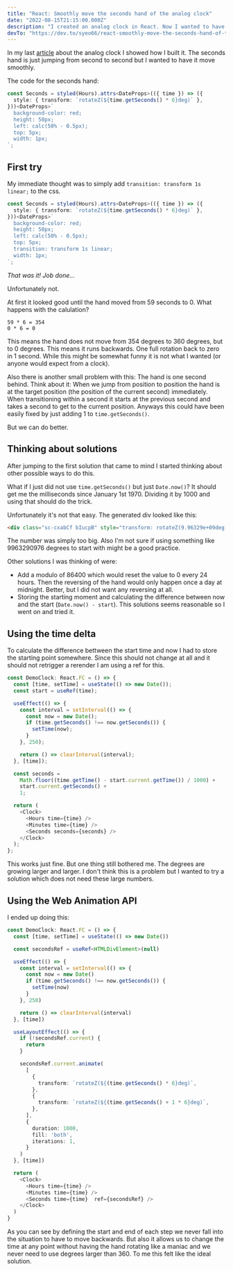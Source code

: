 ```yaml
---
title: "React: Smoothly move the seconds hand of the analog clock"
date: "2022-08-15T21:15:00.000Z"
description: "I created an analog clock in React. Now I wanted to have the seconds hand move smoothly."
devTo: "https://dev.to/syeo66/react-smoothly-move-the-seconds-hand-of-the-analog-click-hji"
---
```


In my last [article](https://ochsenbein.red/create-a-simple-analog-clock/) about the analog clock I showed how I built it. The seconds hand is just jumping from second to second but I wanted to have it move smoothly.

The code for the seconds hand:

```typescript
const Seconds = styled(Hours).attrs<DateProps>(({ time }) => ({
  style: { transform: `rotateZ(${time.getSeconds() * 6}deg)` },
}))<DateProps>`
  background-color: red;
  height: 50px;
  left: calc(50% - 0.5px);
  top: 5px;
  width: 1px;
`;
```

## First try

My immediate thought was to simply add `transition: transform 1s linear;` to the css.

```typescript
const Seconds = styled(Hours).attrs<DateProps>(({ time }) => ({
  style: { transform: `rotateZ(${time.getSeconds() * 6}deg)` },
}))<DateProps>`
  background-color: red;
  height: 50px;
  left: calc(50% - 0.5px);
  top: 5px;
  transition: transform 1s linear;
  width: 1px;
`;
```

_That was it! Job done..._

Unfortunately not.

At first it looked good until the hand moved from 59 seconds to 0. What happens with the calulation?

```
59 * 6 = 354
0 * 6 = 0
```

This means the hand does not move from 354 degrees to 360 degrees, but to 0 degrees. This means it runs backwards. One full rotation back to zero in 1 second. While this might be somewhat funny it is not what I wanted (or anyone would expect from a clock).

Also there is another small problem with this: The hand is one second behind. Think about it:
When we jump from position to position the hand is at the target position (the position of the current second) immediately. When transitioning within a second it starts at the previous second and takes a second to get to the current position. Anyways this could have been easily fixed by just adding 1 to `time.getSeconds()`.

But we can do better.

## Thinking about solutions

After jumping to the first solution that came to mind I started thinking about other possible ways to do this.

What if I just did not use `time.getSeconds()` but just `Date.now()`? It should get me the milliseconds since January 1st 1970. Dividing it by 1000 and using that should do the trick.

Unfortunately it's not that easy. The generated div looked like this:

```html
<div class="sc-cxabCf bIucpB" style="transform: rotateZ(9.96329e+09deg);"></div>
```

The number was simply too big. Also I'm not sure if using something like 9963290976 degrees to start with might be a good practice.

Other solutions I was thinking of were:

- Add a modulo of 86400 which would reset the value to 0 every 24 hours. Then the reversing of the hand would only happen once a day at midnight. Better, but I did not want any reversing at all.
- Storing the starting moment and calculating the difference between now and the start (`Date.now() - start`). This solutions seems reasonable so I went on and tried it.

## Using the time delta

To calculate the difference bettween the start time and now I had to store the starting point somewhere. Since this should not change at all and it should not retrigger a rerender I am using a ref for this.

```typescript
const DemoClock: React.FC = () => {
  const [time, setTime] = useState(() => new Date());
  const start = useRef(time);

  useEffect(() => {
    const interval = setInterval(() => {
      const now = new Date();
      if (time.getSeconds() !== now.getSeconds()) {
        setTime(now);
      }
    }, 250);

    return () => clearInterval(interval);
  }, [time]);

  const seconds =
    Math.floor((time.getTime() - start.current.getTime()) / 1000) +
    start.current.getSeconds() +
    1;

  return (
    <Clock>
      <Hours time={time} />
      <Minutes time={time} />
      <Seconds seconds={seconds} />
    </Clock>
  );
};
```

This works just fine. But one thing still bothered me. The degrees are growing larger and larger. I don't think this is a problem but I wanted to try a solution which does not need these large numbers.

## Using the Web Animation API

I ended up doing this:

```typescript
const DemoClock: React.FC = () => {
  const [time, setTime] = useState(() => new Date())

  const secondsRef = useRef<HTMLDivElement>(null)

  useEffect(() => {
    const interval = setInterval(() => {
      const now = new Date()
      if (time.getSeconds() !== now.getSeconds()) {
        setTime(now)
      }
    }, 250)

    return () => clearInterval(interval)
  }, [time])

  useLayoutEffect(() => {
    if (!secondsRef.current) {
      return
    }

    secondsRef.current.animate(
      [
        {
          transform: `rotateZ(${(time.getSeconds() * 6}deg)`,
        },
        {
          transform: `rotateZ(${(time.getSeconds() + 1 * 6}deg)`,
        },
      ],
      {
        duration: 1000,
        fill: 'both',
        iterations: 1,
      }
    )
  }, [time])

  return (
    <Clock>
      <Hours time={time} />
      <Minutes time={time} />
      <Seconds time={time}  ref={secondsRef} />
    </Clock>
  )
}
```

As you can see by defining the start and end of each step we never fall into the situation to have to move backwards. But also it allows us to change the time at any point without having the hand rotating like a maniac and we never need to use degrees larger than 360. To me this felt like the ideal solution.
